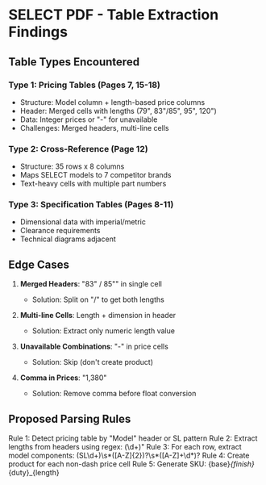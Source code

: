 # SELECT PDF - Table Extraction Findings

## Table Types Encountered

### Type 1: Pricing Tables (Pages 7, 15-18)
- Structure: Model column + length-based price columns
- Header: Merged cells with lengths (79", 83"/85", 95", 120")
- Data: Integer prices or "-" for unavailable
- Challenges: Merged headers, multi-line cells

### Type 2: Cross-Reference (Page 12)
- Structure: 35 rows x 8 columns
- Maps SELECT models to 7 competitor brands
- Text-heavy cells with multiple part numbers

### Type 3: Specification Tables (Pages 8-11)
- Dimensional data with imperial/metric
- Clearance requirements
- Technical diagrams adjacent

## Edge Cases

1. **Merged Headers**: "83" / 85"" in single cell
   - Solution: Split on "/" to get both lengths

2. **Multi-line Cells**: Length + dimension in header
   - Solution: Extract only numeric length value

3. **Unavailable Combinations**: "-" in price cells
   - Solution: Skip (don't create product)

4. **Comma in Prices**: "1,380" 
   - Solution: Remove comma before float conversion

## Proposed Parsing Rules

Rule 1: Detect pricing table by "Model" header or SL pattern
Rule 2: Extract lengths from headers using regex: (\d+)"
Rule 3: For each row, extract model components: (SL\d+)\s*([A-Z]{2})?\s*([A-Z]+\d*)?
Rule 4: Create product for each non-dash price cell
Rule 5: Generate SKU: {base}_{finish}_{duty}_{length}
